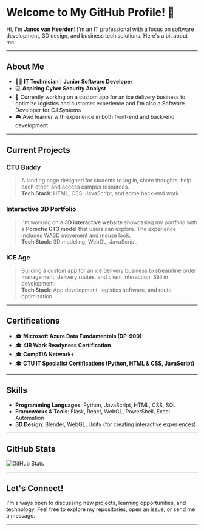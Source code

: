 # Welcome to My GitHub Profile! 👋

Hi, I'm **Janco van Heerden**! I'm an IT professional with a focus on software development, 3D design, and business tech solutions. Here's a bit about me:

---

## About Me

- 🧑‍💻 **IT Technician** | **Junior Software Developer**
- 💻 **Aspiring Cyber Security Analyst**
- 🚚 Currently working on a custom app for an ice delivery business to optimize logistics and customer experience and I'm also a Software Developer for C.I Systems
- 🎮 Avid learner with experience in both front-end and back-end development

---

## Current Projects

### **CTU Buddy**
> A landing page designed for students to log in, share thoughts, help each other, and access campus resources.  
> **Tech Stack**: HTML, CSS, JavaScript, and some back-end work.

### **Interactive 3D Portfolio**
> I'm working on a **3D interactive website** showcasing my portfolio with a **Porsche GT3 model** that users can explore. The experience includes WASD movement and mouse look.  
> **Tech Stack**: 3D modeling, WebGL, JavaScript.

### **ICE Age**
> Building a custom app for an ice delivery business to streamline order management, delivery routes, and client interaction. Still in development!  
> **Tech Stack**: App development, logistics software, and route optimization.

---

## Certifications

- 🎓 **Microsoft Azure Data Fundamentals (DP-900)**
- 🎓 **4IR Work Readyness Certification**
- 🎓 **CompTIA Network+**
- 🎓 **CTU IT Specialist Certifications (Python, HTML & CSS, JavaScript)**

---

## Skills

- **Programming Languages**: Python, JavaScript, HTML, CSS, SQL
- **Frameworks & Tools**: Flask, React, WebGL, PowerShell, Excel Automation
- **3D Design**: Blender, WebGL, Unity (for creating interactive experiences)

---

## GitHub Stats

![GitHub Stats](https://github-readme-stats.vercel.app/api?username=YourGitHubUsername&show_icons=true&hide_title=true&hide=prs)

---

## Let's Connect!

I'm always open to discussing new projects, learning opportunities, and technology. Feel free to explore my repositories, open an issue, or send me a message.

---

